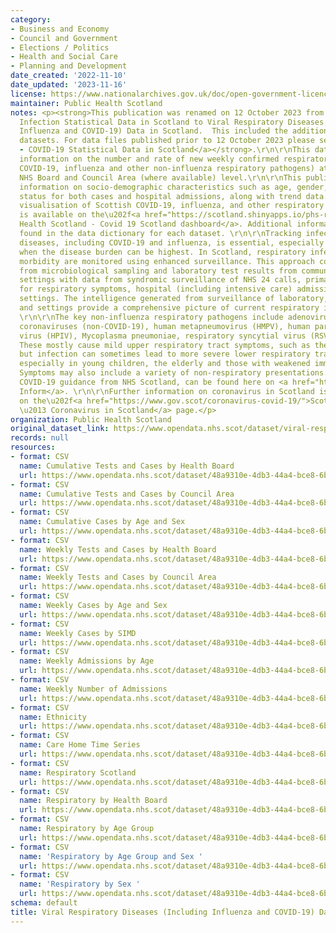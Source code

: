 ```yaml
---
category:
- Business and Economy
- Council and Government
- Elections / Politics
- Health and Social Care
- Planning and Development
date_created: '2022-11-10'
date_updated: '2023-11-16'
license: https://www.nationalarchives.gov.uk/doc/open-government-licence/version/3/
maintainer: Public Health Scotland
notes: <p><strong>This publication was renamed on 12 October 2023 from Respiratory
  Infection Statistical Data in Scotland to Viral Respiratory Diseases (Including
  Influenza and COVID-19) Data in Scotland.  This included the addition of 11 new
  datasets. For data files published prior to 12 October 2023 please see <a href="https://www.opendata.nhs.scot/dataset/covid-19-in-scotland">Archived
  - COVID-19 Statistical Data in Scotland</a></strong>.\r\n\r\nThis dataset provides
  information on the number and rate of new weekly confirmed respiratory cases (including
  COVID-19, influenza and other non-influenza respiratory pathogens) at Scotland,
  NHS Board and Council Area (where available) level.\r\n\r\nThis publication includes
  information on socio-demographic characteristics such as age, gender, and deprivation
  status for both cases and hospital admissions, along with trend data. \r\n\r\nData
  visualisation of Scottish COVID-19, influenza, and other respiratory pathogen cases
  is available on the\u202f<a href="https://scotland.shinyapps.io/phs-respiratory-covid-19/">Public
  Health Scotland - Covid 19 Scotland dashboard</a>. Additional information can be
  found in the data dictionary for each dataset. \r\n\r\nTracking infectious respiratory
  diseases, including COVID-19 and influenza, is essential, especially in the winter
  when the disease burden can be highest. In Scotland, respiratory infection and associated
  morbidity are monitored using enhanced surveillance. This approach combines data
  from microbiological sampling and laboratory test results from community and hospital
  settings with data from syndromic surveillance of NHS 24 calls, primary care consultations
  for respiratory symptoms, hospital (including intensive care) admissions and other
  settings. The intelligence generated from surveillance of laboratory, syndromic
  and settings provide a comprehensive picture of current respiratory illness in Scotland.
  \r\n\r\nThe key non-influenza respiratory pathogens include adenovirus, seasonal
  coronaviruses (non-COVID-19), human metapneumovirus (HMPV), human parainfluenza
  virus (HPIV), Mycoplasma pneumoniae, respiratory syncytial virus (RSV) and rhinovirus.
  These mostly cause mild upper respiratory tract symptoms, such as the common cold,
  but infection can sometimes lead to more severe lower respiratory tract complications,
  especially in young children, the elderly and those with weakened immune systems.
  Symptoms may also include a variety of non-respiratory presentations. \r\n\r\nLatest
  COVID-19 guidance from NHS Scotland, can be found here on <a href="https://www.nhsinform.scot/illnesses-and-conditions/infections-and-poisoning/coronavirus-covid-19#stay-at-home-advice">NHS
  Inform</a>. \r\n\r\nFurther information on coronavirus in Scotland is available
  on the\u202f<a href="https://www.gov.scot/coronavirus-covid-19/">Scottish Government
  \u2013 Coronavirus in Scotland</a> page.</p>
organization: Public Health Scotland
original_dataset_link: https://www.opendata.nhs.scot/dataset/viral-respiratory-diseases-data-in-scotland
records: null
resources:
- format: CSV
  name: Cumulative Tests and Cases by Health Board
  url: https://www.opendata.nhs.scot/dataset/48a9310e-4db3-44a4-bce8-6b4be9deb88a/resource/bfeb3673-5fdf-4a01-97b7-1f32ecf705c2/download/cumulative_tests_cases_hb_20231115.csv
- format: CSV
  name: Cumulative Tests and Cases by Council Area
  url: https://www.opendata.nhs.scot/dataset/48a9310e-4db3-44a4-bce8-6b4be9deb88a/resource/cc1c837a-36a5-476e-a3bb-a4c1bc9a2b13/download/cumulative_tests_cases_ca_20231115.csv
- format: CSV
  name: Cumulative Cases by Age and Sex
  url: https://www.opendata.nhs.scot/dataset/48a9310e-4db3-44a4-bce8-6b4be9deb88a/resource/32282fdb-ea82-42aa-a004-8e9b85aef8a4/download/cumulative_cases_age_sex_20231115.csv
- format: CSV
  name: Weekly Tests and Cases by Health Board
  url: https://www.opendata.nhs.scot/dataset/48a9310e-4db3-44a4-bce8-6b4be9deb88a/resource/c3cecb9a-5a4c-425e-8517-8603d34612d1/download/weekly_tests_cases_hb_20231115.csv
- format: CSV
  name: Weekly Tests and Cases by Council Area
  url: https://www.opendata.nhs.scot/dataset/48a9310e-4db3-44a4-bce8-6b4be9deb88a/resource/dfcf9ebb-d6d8-4af3-aa0f-0602d1b8e53c/download/weekly_tests_cases_ca_20231115.csv
- format: CSV
  name: Weekly Cases by Age and Sex
  url: https://www.opendata.nhs.scot/dataset/48a9310e-4db3-44a4-bce8-6b4be9deb88a/resource/cb7cb60f-83ec-4305-aaf5-c01f744e3f94/download/weekly_cases_age_sex_20231115.csv
- format: CSV
  name: Weekly Cases by SIMD
  url: https://www.opendata.nhs.scot/dataset/48a9310e-4db3-44a4-bce8-6b4be9deb88a/resource/fe886606-843a-48a0-8ec9-6f449ebb5272/download/weekly_cases_simd_20231115.csv
- format: CSV
  name: Weekly Admissions by Age
  url: https://www.opendata.nhs.scot/dataset/48a9310e-4db3-44a4-bce8-6b4be9deb88a/resource/06c04277-bdfb-4466-9622-a9efc6f47583/download/weekly_admissions_agebd_20231115.csv
- format: CSV
  name: Weekly Number of Admissions
  url: https://www.opendata.nhs.scot/dataset/48a9310e-4db3-44a4-bce8-6b4be9deb88a/resource/d255b0f0-d2d2-42f1-9e5f-89594f46f9c3/download/weekly_admissions_occupancy_hb_20231115.csv
- format: CSV
  name: Ethnicity
  url: https://www.opendata.nhs.scot/dataset/48a9310e-4db3-44a4-bce8-6b4be9deb88a/resource/b40e1b2b-1eca-496f-8beb-e0a66e429908/download/ethnicity_20231115.csv
- format: CSV
  name: Care Home Time Series
  url: https://www.opendata.nhs.scot/dataset/48a9310e-4db3-44a4-bce8-6b4be9deb88a/resource/6c24cfea-9d82-4985-b278-ed0d50825eef/download/care_home_time_series_20231115.csv
- format: CSV
  name: Respiratory Scotland
  url: https://www.opendata.nhs.scot/dataset/48a9310e-4db3-44a4-bce8-6b4be9deb88a/resource/37beac86-f8fb-4ab5-9457-2b8ddac9c089/download/respiratory_scot_20231115.csv
- format: CSV
  name: Respiratory by Health Board
  url: https://www.opendata.nhs.scot/dataset/48a9310e-4db3-44a4-bce8-6b4be9deb88a/resource/0cfcbfb1-d659-412f-b699-cddd610679d2/download/respiratory_hb_20231115.csv
- format: CSV
  name: Respiratory by Age Group
  url: https://www.opendata.nhs.scot/dataset/48a9310e-4db3-44a4-bce8-6b4be9deb88a/resource/112930cd-d979-4c06-81b0-d209389a1c5b/download/respiratory_age_20231115.csv
- format: CSV
  name: 'Respiratory by Age Group and Sex '
  url: https://www.opendata.nhs.scot/dataset/48a9310e-4db3-44a4-bce8-6b4be9deb88a/resource/061c05d2-69c6-491d-89a0-75bd8ecbd7c0/download/respiratory_age_sex_20231115.csv
- format: CSV
  name: 'Respiratory by Sex '
  url: https://www.opendata.nhs.scot/dataset/48a9310e-4db3-44a4-bce8-6b4be9deb88a/resource/e2c1651d-8501-415d-adef-0272822cfead/download/respiratory_sex_20231115.csv
schema: default
title: Viral Respiratory Diseases (Including Influenza and COVID-19) Data in Scotland
---
```

